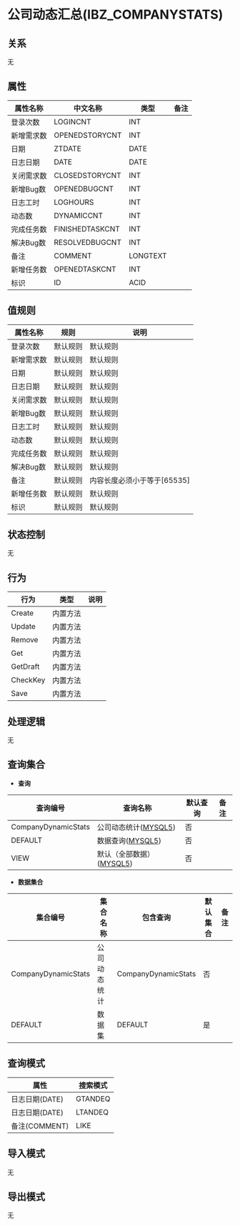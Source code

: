 # 公司动态汇总(IBZ_COMPANYSTATS)

  

## 关系
无

## 属性

| 属性名称        |    中文名称    | 类型     |  备注  |
| --------   |------------| -----   |  -------- | 
|登录次数|LOGINCNT|INT|&nbsp;|
|新增需求数|OPENEDSTORYCNT|INT|&nbsp;|
|日期|ZTDATE|DATE|&nbsp;|
|日志日期|DATE|DATE|&nbsp;|
|关闭需求数|CLOSEDSTORYCNT|INT|&nbsp;|
|新增Bug数|OPENEDBUGCNT|INT|&nbsp;|
|日志工时|LOGHOURS|INT|&nbsp;|
|动态数|DYNAMICCNT|INT|&nbsp;|
|完成任务数|FINISHEDTASKCNT|INT|&nbsp;|
|解决Bug数|RESOLVEDBUGCNT|INT|&nbsp;|
|备注|COMMENT|LONGTEXT|&nbsp;|
|新增任务数|OPENEDTASKCNT|INT|&nbsp;|
|标识|ID|ACID|&nbsp;|

## 值规则
| 属性名称    | 规则    |  说明  |
| --------   |------------| ----- | 
|登录次数|默认规则|默认规则|
|新增需求数|默认规则|默认规则|
|日期|默认规则|默认规则|
|日志日期|默认规则|默认规则|
|关闭需求数|默认规则|默认规则|
|新增Bug数|默认规则|默认规则|
|日志工时|默认规则|默认规则|
|动态数|默认规则|默认规则|
|完成任务数|默认规则|默认规则|
|解决Bug数|默认规则|默认规则|
|备注|默认规则|内容长度必须小于等于[65535]|
|新增任务数|默认规则|默认规则|
|标识|默认规则|默认规则|

## 状态控制

无


## 行为
| 行为    | 类型    |  说明  |
| --------   |------------| ----- | 
|Create|内置方法|&nbsp;|
|Update|内置方法|&nbsp;|
|Remove|内置方法|&nbsp;|
|Get|内置方法|&nbsp;|
|GetDraft|内置方法|&nbsp;|
|CheckKey|内置方法|&nbsp;|
|Save|内置方法|&nbsp;|

## 处理逻辑
无

## 查询集合

* **查询**

| 查询编号 | 查询名称       | 默认查询 |   备注|
| --------  | --------   | --------   | ----- |
|CompanyDynamicStats|公司动态统计([MYSQL5](../../appendix/query_MYSQL5.md#CompanyStats_CompanyDynamicStats))|否|&nbsp;|
|DEFAULT|数据查询([MYSQL5](../../appendix/query_MYSQL5.md#CompanyStats_Default))|否|&nbsp;|
|VIEW|默认（全部数据）([MYSQL5](../../appendix/query_MYSQL5.md#CompanyStats_View))|否|&nbsp;|

* **数据集合**

| 集合编号 | 集合名称   |  包含查询  | 默认集合 |   备注|
| --------  | --------   | -------- | --------   | ----- |
|CompanyDynamicStats|公司动态统计|CompanyDynamicStats|否|&nbsp;|
|DEFAULT|数据集|DEFAULT|是|&nbsp;|

## 查询模式
| 属性      |    搜索模式     |
| --------   |------------|
|日志日期(DATE)|GTANDEQ|
|日志日期(DATE)|LTANDEQ|
|备注(COMMENT)|LIKE|

## 导入模式
无


## 导出模式
无
